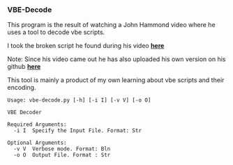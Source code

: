 ### VBE-Decode

This program is the result of watching a John Hammond video where he uses a tool to decode vbe scripts.

I took the broken script he found during his video **[here](https://github.com/DidierStevens/DidierStevensSuite/blob/master/decode-vbe.py)**

Note: Since his video came out he has also uploaded his own version on his github **[here](https://github.com/JohnHammond/vbe-decoder/blob/master/vbe-decoder.py)**

This tool is mainly a product of my own learning about vbe scripts and their encoding.

```
Usage: vbe-decode.py [-h] [-i I] [-v V] [-o O]

VBE Decoder

Required Arguments:
  -i I  Specify the Input File. Format: Str

Optional Arguments:
  -v V  Verbose mode. Format: Bln
  -o O  Output File. Format : Str
```
